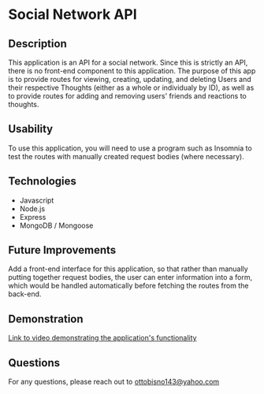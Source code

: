 # Social Network API

## Description

This application is an API for a social network. Since this is strictly an API, there is no front-end component to this application. The purpose of this app is to provide routes for viewing, creating, updating, and deleting Users and their respective Thoughts (either as a whole or individualy by ID), as well as to provide routes for adding and removing users' friends and reactions to thoughts.

## Usability

To use this application, you will need to use a program such as Insomnia to test the routes with manually created request bodies (where necessary).

## Technologies

- Javascript
- Node.js
- Express
- MongoDB / Mongoose

## Future Improvements

Add a front-end interface for this application, so that rather than manually putting together request bodies, the user can enter information into a form, which would be handled automatically before fetching the routes from the back-end.

## Demonstration

[Link to video demonstrating the application's functionality](https://app.castify.com/watch/df0fe4b4-920e-4ff0-b0e2-442db0ece092)<br>

## Questions

For any questions, please reach out to [ottobisno143@yahoo.com](mailto:ottobisno143@yahoo.com)